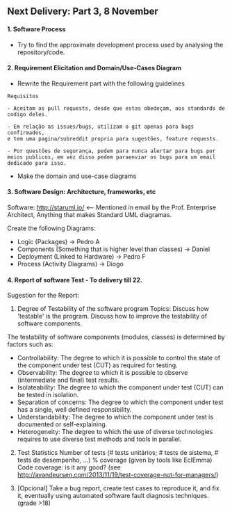 ## Next Delivery: Part 3, 8 November

#### 1. Software Process
- Try to find the approximate development process used by analysing the repository/code.

#### 2. Requirement Elicitation and Domain/Use-Cases Diagram
- Rewrite the Requirement part with the following guidelines

```
Requisitos

- Aceitam as pull requests, desde que estas obedeçam, aos standards de codigo deles.

- Em relação as issues/bugs, utilizam o git apenas para bugs confirmados, 
e tem uma pagina/subreddit propria para sugestões, feature requests.

- Por questões de segurança, pedem para nunca alertar para bugs por meios publicos, em vez disso pedem paraenviar os bugs para um email 
dedicado para isso.
```

- Make the domain and use-case diagrams

#### 3. Software Design: Architecture, frameworks, etc

Software:
http://staruml.io/ <-- Mentioned in email by the Prof.
Enterprise Architect, Anything that makes Standard UML diagramas.

Create the following Diagrams:
- Logic (Packages) -> Pedro A
- Components (Something that is higher level than classes) -> Daniel
- Deployment (Linked to Hardware) -> Pedro F
- Process (Activity Diagrams) -> Diogo

#### 4. Report of software Test - To delivery till 22.
Sugestion for the Report:
1) Degree of Testability of the software program
Topics: Discuss how 'testable' is the program. Discuss how to improve the testability of software components.

The testability of software components (modules, classes) is determined by factors such as:
- Controllability: The degree to which it is possible to control the state of the component under test (CUT) as required for testing.
- Observability: The degree to which it is possible to observe (intermediate and final) test results.
- Isolateability: The degree to which the component under test (CUT) can be tested in isolation.
- Separation of concerns: The degree to which the component under test has a single, well defined responsibility.
- Understandability: The degree to which the component under test is documented or self-explaining.
- Heterogeneity: The degree to which the use of diverse technologies requires to use diverse test methods and tools in parallel.

2) Test Statistics
  Number of tests (# tests unitários; # tests de sistema, # tests de desempenho, ...)
  % coverage (given by tools like EclEmma)
  Code coverage: is it any good? (see http://avandeursen.com/2013/11/19/test-coverage-not-for-managers/)

3) [Opcional] Take a bug report, create test cases to reproduce it, and fix it, eventually using automated software fault diagnosis techniques. (grade >18)
